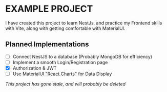 # EXAMPLE PROJECT #
I have created this project to learn NestJs, and practice my Frontend skills with Vite, along with getting 
comfortable with MaterialUI. 

## Planned Implementations ##
- [ ] Connect NestJS to a database (Probably MongoDB for efficiency)
- [ ] Implement a smooth Login/Registration page
- [x] Authorization & JWT 
- [ ] Use MaterialUI ["React Charts"](https://mui.com/x/react-charts/) for Data Display

_This project has gone stale, and will probably be deleted_
